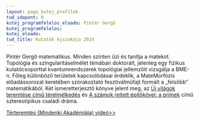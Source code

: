 ```yaml
---
layout: page_kutej_profilok
tud_idopont: 0
kutej_programfelelos_eloado: Pintér Gergő
kutej_programfelelos: 
kutej_eloado:
tud_title: Kutatók éjszakája 2024
---
```


Pintér Gergő matematikus. Minden szinten űzi és tanítja a matekot. Topológia és szingularitáselmélet témában doktorált, jelenleg egy fizikus kutatócsoporttal kvantumrendszerek topológiai jellemzőit
vizsgálja a BME-n. Főleg különböző területek kapcsolódásai érdeklik, a MateMorfózis előadássorozat keretében szórakoztató fesztiválműfajt formált a „felsőbb” matematikából. Két ismeretterjesztő könyve jelent
meg, az [Új világok teremtése című térelmélkedés](https://www.typotex.hu/book/10491/pinter_gergo_uj_vilagok_teremtese) és [A számok rejtett építőkövei: a prímek](https://www.libri.hu/konyv/pinter_gergo.a-szamok-rejtett-epitokovei.html) című sztereotipikus családi dráma.

[Térteremtés (Mindenki Akadémiája) videó>>](https://youtu.be/qzVWZyWg4Ng)



